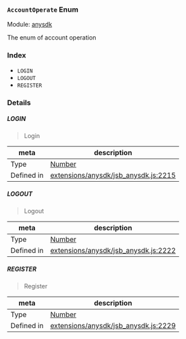 ### `AccountOperate` Enum



Module: [anysdk](../modules/anysdk.md)


The enum of account operation


### Index
  - `LOGIN`
  - `LOGOUT`
  - `REGISTER`

### Details


##### LOGIN

> Login

| meta | description |
|------|-------------|
| Type | <a href="https://developer.mozilla.org/en/JavaScript/Reference/Global_Objects/Number" class="crosslink external" target="_blank">Number</a> |
| Defined in | [extensions/anysdk/jsb_anysdk.js:2215](https://github.com/cocos-creator/engine/blob/18c4ff6051c255c06377a9b26bc00d4567180ae4/extensions/anysdk/jsb_anysdk.js#L2215) |



##### LOGOUT

> Logout

| meta | description |
|------|-------------|
| Type | <a href="https://developer.mozilla.org/en/JavaScript/Reference/Global_Objects/Number" class="crosslink external" target="_blank">Number</a> |
| Defined in | [extensions/anysdk/jsb_anysdk.js:2222](https://github.com/cocos-creator/engine/blob/18c4ff6051c255c06377a9b26bc00d4567180ae4/extensions/anysdk/jsb_anysdk.js#L2222) |



##### REGISTER

> Register

| meta | description |
|------|-------------|
| Type | <a href="https://developer.mozilla.org/en/JavaScript/Reference/Global_Objects/Number" class="crosslink external" target="_blank">Number</a> |
| Defined in | [extensions/anysdk/jsb_anysdk.js:2229](https://github.com/cocos-creator/engine/blob/18c4ff6051c255c06377a9b26bc00d4567180ae4/extensions/anysdk/jsb_anysdk.js#L2229) |


